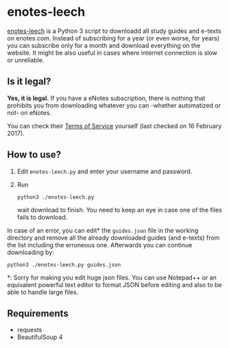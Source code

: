 # enotes-leech

[enotes-leech](https://github.com/boramalper/enotes-leech) is a Python 3 script to downloadd all study guides and e-texts on enotes.com. Instead of subscribing for a year
(or even worse, for years) you can subscribe only for a month and download everything on the website. It might be also useful
in cases where internet connection is slow or unreliable.

## Is it legal?
__Yes, it is legal.__ If you have a eNotes subscription, there is nothing that prohibits you from downloading whatever you can -whether
automatized or not- on eNotes.

You can check their [Terms of Service](https://www.enotes.com/help/tos) yourself (last checked on 16 February 2017).

## How to use?
1. Edit `enotes-leech.py` and enter your username and password.
2. Run
   ```
   python3 ./enotes-leech.py
   ```
       
   wait download to finish. You need to keep an eye in case one of the files fails to download.
   
In case of an error, you can edit* the `guides.json` file in the working directory and remove all the already downloaded guides
(and e-texts) from the list including the erroneous one. Afterwards you can continue downloading by:

    python3 ./enotes-leech.py guides.json
    
*: Sorry for making you edit huge json files. You can use Notepad++ or an equivalent powerful text editor to format JSON before
editing and also to be able to handle large files.

## Requirements
* requests
* BeautifulSoup 4

